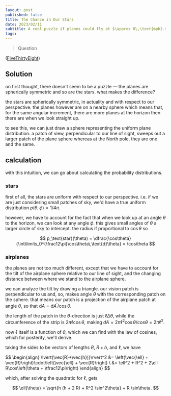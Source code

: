 ```yaml
---
layout: post
published: false
title: The Chance in Our Stars
date: 2023/02/11
subtitle: A cool puzzle if planes could fly at $\approx 0\,\text{mph}.$
tags:
---
```


>Question

<!--more-->

([FiveThirtyEight](URL))

## Solution

on first thought, there doesn't seem to be a puzzle — the planes are spherically symmetric and so are the stars. what makes the difference?

the stars are spherically symmetric, in actuality and with respect to our perspective. the planes however are on a nearby sphere which means that, for the same angular increment, there are more planes at the horizon then there are when we look straight up.

to see this, we can just draw a sphere representing the uniform plane distribution. a patch of view, perpendicular to our line of sight, sweeps out a larger patch of the plane sphere whereas at the North pole, they are one and the same.

## calculation

with this intuition, we can go about calculating the probability distributions. 

### stars

first of all, the stars are uniform with respect to our perspective. i.e. if we are just considering small patches of sky, we'd have a true uniform distribution $p(\theta,\phi) = 1/4\pi.$ 

however, we have to account for the fact that when we look up at an angle $\theta$ to the horizon, we can look at any angle $\phi.$ this gives small angles of $\theta$ a larger circle of sky to intercept. the radius if proportional to $\cos\theta$ so

$$ p_\text{star}(\theta) = \dfrac{\cos\theta}{\int\limits_0^{\frac12\pi}\cos\theta\,\text{d}\theta} = \cos\theta $$

### airplanes

the planes are not too much different, except that we have to account for the tilt of the airplane sphere relative to our line of sight, and the changing distance between where we stand to the airplane sphere.

we can analyze the tilt by drawing a triangle. our vision patch is perpendicular to us and, so, makes angle $\theta$ with the corresponding patch on the sphere. that means our patch is a projection of the airplane patch at angle $\theta,$ so that $\text{d}A = \text{d}A^\prime/\cos\theta.$

the length of the patch in the $\theta$-direction is just $\ell \Delta \theta,$ while the circumference of the strip is $2\pi\ell\cos\theta,$ making $dA = 2\pi\ell^2\cos\theta/cos\theta = 2\pi\ell^2.$

now $\ell$ itself is a function of $\theta,$ which we can find with the law of cosines, which for posterity, we'll derive.

taking the sides to be vectors of lengths $R,$ $R+h,$ and $\ell,$ we have 

$$
  \begin{align}
    \lvert(\vec{R}+\vec{h})}\rvert^2 &= \left(\vec{\ell} + \vec{R}\right)\cdot\left(\vec{\ell} + \vec{R}\right) \\
    &= \ell^2 + R^2 + 2\ell R\cos\left(\theta + \tfrac12\pi\right)
  \end{align}
$$

which, after solving the quadratic for $\ell,$ gets 

$$ \ell(\theta) = \sqrt{h (h + 2 R) + R^2 \sin^2\theta} + R \sin\theta. $$
    

<br>

